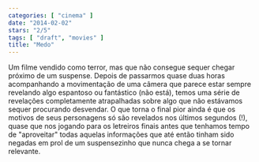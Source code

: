 ```yaml
---
categories: [ "cinema" ]
date: "2014-02-02"
stars: "2/5"
tags: [ "draft", "movies" ]
title: "Medo"
---
```

Um filme vendido como terror, mas que não consegue sequer chegar
próximo de um suspense. Depois de passarmos quase duas horas
acompanhando a movimentação de uma câmera que parece estar sempre
revelando algo espantoso ou fantástico (não está), temos uma série de
revelações completamente atrapalhadas sobre algo que não estávamos
sequer procurando desvendar. O que torna o final pior ainda é que os
motivos de seus personagens só são revelados nos últimos segundos
(!), quase que nos jogando para os letreiros finais antes que tenhamos
tempo de "aproveitar" todas aquelas informações que até então tinham
sido negadas em prol de um suspensezinho que nunca chega a se tornar
relevante.
